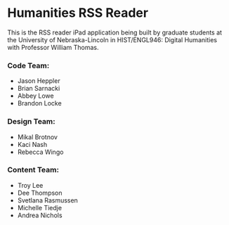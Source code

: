 # Humanities RSS Reader

This is the RSS reader iPad application being built by graduate students at the
University of Nebraska-Lincoln in HIST/ENGL946: Digital Humanities with
Professor William Thomas.

### Code Team:
* Jason Heppler
* Brian Sarnacki
* Abbey Lowe
* Brandon Locke

### Design Team:
* Mikal Brotnov
* Kaci Nash
* Rebecca Wingo

### Content Team:
* Troy Lee
* Dee Thompson
* Svetlana Rasmussen
* Michelle Tiedje
* Andrea Nichols
